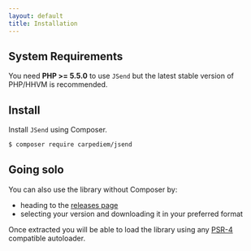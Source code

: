 ```yaml
---
layout: default
title: Installation
---
```


System Requirements
-------

You need **PHP >= 5.5.0** to use `JSend` but the latest stable version of PHP/HHVM is recommended.

Install
-------

Install `JSend` using Composer.

```bash
$ composer require carpediem/jsend
```

Going solo
-------

You can also use the library without Composer by:

* heading to the [releases page](https://github.com/carpediem/JSend/releases)
* selecting your version and downloading it in your preferred format

Once extracted you will be able to load the library using any [PSR-4][] compatible autoloader.

[PSR-4]: http://www.php-fig.org/psr/psr-4/
